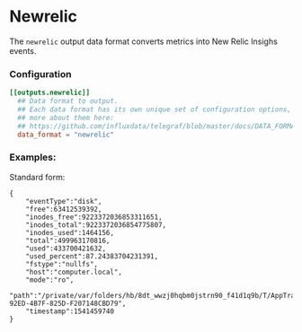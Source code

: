 # Newrelic

The `newrelic` output data format converts metrics into New Relic Insighs events.

### Configuration

```toml
[[outputs.newrelic]]
  ## Data format to output.
  ## Each data format has its own unique set of configuration options, read
  ## more about them here:
  ## https://github.com/influxdata/telegraf/blob/master/docs/DATA_FORMATS_OUTPUT.md
  data_format = "newrelic"

```

### Examples:

Standard form:
```newrelic
{
    "eventType":"disk",
    "free":63412539392,
    "inodes_free":9223372036853311651,
    "inodes_total":9223372036854775807,
    "inodes_used":1464156,
    "total":499963170816,
    "used":433700421632,
    "used_percent":87.24383704231391,
    "fstype":"nullfs",
    "host":"computer.local",
    "mode":"ro",
    "path":"/private/var/folders/hb/8dt_wwzj0hqbm0jstrn90_f41d1q9b/T/AppTranslocation/00EF667E-92ED-4B7F-825D-F207148CBD79",
    "timestamp":1541459740
}
```
